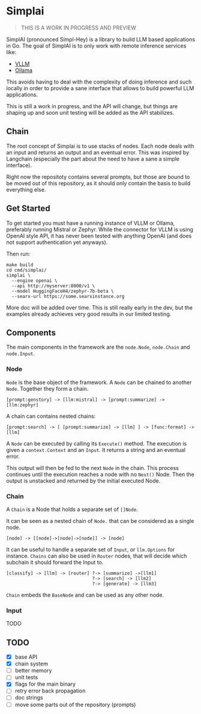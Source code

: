 # Simplai

> THIS IS A WORK IN PROGRESS AND PREVIEW

SimplAI (pronounced Simpl-Hey) is a library to build LLM based applications in
Go. The goal of SimplAI is to only work with remote inference services like:

- [VLLM](https://vllm.readthedocs.io/en/latest/)
- [Ollama](https://ollama.ai/)

This avoids having to deal with the complexity of doing inference and such
locally in order to provide a sane interface that allows to build powerful LLM
applications.

This is still a work in progress, and the API will change, but things are
shaping up and soon unit testing will be added as the API stabilizes.

## Chain

The root concept of Simplai is to use stacks of nodes. Each node deals with an
input and returns an output and an eventual error.
This was inspired by Langchain (especially the part about the need to have a
sane a simple interface).

Right now the repositoty contains several prompts, but those are bound to be
moved out of this repository, as it should only contain the basis to build
everything else.

## Get Started

To get started you must have a running instance of VLLM or Ollama, preferably
running Mistral or Zephyr. While the connector for VLLM is using OpenAI style
API, it has never been tested with anything OpenAI (and does not support
authentication yet anyways).

Then run:

    make build
    cd cmd/simplai/
    simplai \
      --engine openai \
      --api http://myserver:8000/v1 \
      --model HuggingFaceH4/zephyr-7b-beta \
      --searx-url https://some.searxinstance.org

More doc will be added over time. This is still really early in the dev, but the
examples already achieves very good results in our limited testing.

## Components

The main components in the framework are the `node.Node`, `node.Chain` and
`node.Input`.

### Node

`Node` is the base object of the framework. A `Node` can be chained to another
`Node`. Together they form a chain.

    [prompt:genstory] -> [llm:mistral] -> [prompt:summarize] -> [llm:zephyr]

A chain can contains nested chains:

    [prompt:search] -> [ [prompt:summarize] -> [llm] ] -> [func:format] -> [llm]

A `Node` can be executed by calling its `Execute()` method. The execution is given a
`context.Context` and an `Input`. It returns a string and an eventual error.

This output will then be fed to the next `Node` in the chain. This process continues
until the execution reaches a node with no `Next()` Node. Then the output is
unstacked and returned by the initial executed Node.

### Chain

A `Chain` is a Node that holds a separate set of `[]Node`.

It can be seen as a nested chain of `Node.` that can be considered as a
single node.

    [node] -> [[node]->[node]->[node]] -> [node]

It can be useful to handle a separate set of `Input`, or `llm.Options` for
instance. `Chains` can also be used in `Router` nodes, that will decide which
subchain it should forward the Input to.

    [classify] -> [llm] -> [router] ?-> [summarize] ->[llm1]
                                    ?-> [search] -> [llm2]
                                    ?-> [generate] -> [llm3]

`Chain` embeds the `BaseNode` and can be used as any other node.

### Input

TODO

## TODO

- [x] base API
- [x] chain system
- [ ] better memory
- [ ] unit tests
- [x] flags for the main binary
- [ ] retry error back propagation
- [ ] doc strings
- [ ] move some parts out of the repository (prompts)
